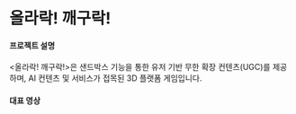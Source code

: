 # 올라락! 깨구락!

#### 프로젝트 설명
<올라락! 깨구락!>은 샌드박스 기능을 통한 유저 기반 무한 확장 컨텐츠(UGC)를 제공하며, AI 컨텐츠 및 서비스가 접목된 3D 플랫폼 게임입니다.

#### 대표 영상
